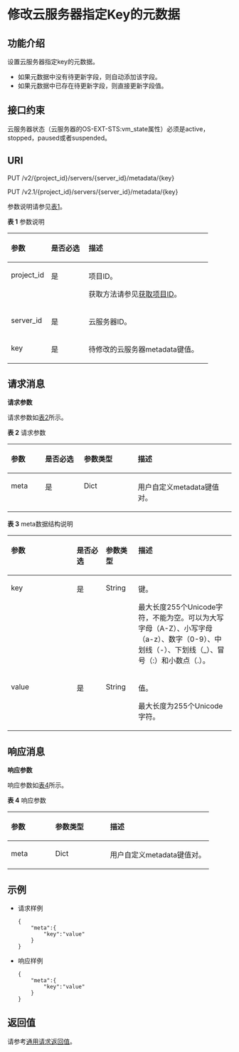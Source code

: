# 修改云服务器指定Key的元数据<a name="ZH-CN_TOPIC_0025567413"></a>

## 功能介绍<a name="section19950704192629"></a>

设置云服务器指定key的元数据。

-   如果元数据中没有待更新字段，则自动添加该字段。
-   如果元数据中已存在待更新字段，则直接更新字段值。

## 接口约束<a name="section178513519245"></a>

云服务器状态（云服务器的OS-EXT-STS:vm\_state属性）必须是active，stopped，paused或者suspended。

## URI<a name="section48549151192629"></a>

PUT /v2/\{project\_id\}/servers/\{server\_id\}/metadata/\{key\}

PUT /v2.1/\{project\_id\}/servers/\{server\_id\}/metadata/\{key\}

参数说明请参见[表1](#table258804192629)。

**表 1**  参数说明

<a name="table258804192629"></a>
<table><thead align="left"><tr id="row33277594192629"><th class="cellrowborder" valign="top" width="19.99%" id="mcps1.2.4.1.1"><p id="p5187119"><a name="p5187119"></a><a name="p5187119"></a>参数</p>
</th>
<th class="cellrowborder" valign="top" width="18.67%" id="mcps1.2.4.1.2"><p id="p17503500"><a name="p17503500"></a><a name="p17503500"></a>是否必选</p>
</th>
<th class="cellrowborder" valign="top" width="61.339999999999996%" id="mcps1.2.4.1.3"><p id="p8497414"><a name="p8497414"></a><a name="p8497414"></a>描述</p>
</th>
</tr>
</thead>
<tbody><tr id="row56232837192629"><td class="cellrowborder" valign="top" width="19.99%" headers="mcps1.2.4.1.1 "><p id="p58565959192629"><a name="p58565959192629"></a><a name="p58565959192629"></a>project_id</p>
</td>
<td class="cellrowborder" valign="top" width="18.67%" headers="mcps1.2.4.1.2 "><p id="p46222262192629"><a name="p46222262192629"></a><a name="p46222262192629"></a>是</p>
</td>
<td class="cellrowborder" valign="top" width="61.339999999999996%" headers="mcps1.2.4.1.3 "><p id="p37593705"><a name="p37593705"></a><a name="p37593705"></a>项目ID。</p>
<p id="p1180512217438"><a name="p1180512217438"></a><a name="p1180512217438"></a>获取方法请参见<a href="获取项目ID.md">获取项目ID</a>。</p>
</td>
</tr>
<tr id="row7379590192629"><td class="cellrowborder" valign="top" width="19.99%" headers="mcps1.2.4.1.1 "><p id="p60875907192629"><a name="p60875907192629"></a><a name="p60875907192629"></a>server_id</p>
</td>
<td class="cellrowborder" valign="top" width="18.67%" headers="mcps1.2.4.1.2 "><p id="p32001416192629"><a name="p32001416192629"></a><a name="p32001416192629"></a>是</p>
</td>
<td class="cellrowborder" valign="top" width="61.339999999999996%" headers="mcps1.2.4.1.3 "><p id="p41977918192629"><a name="p41977918192629"></a><a name="p41977918192629"></a>云服务器ID。</p>
</td>
</tr>
<tr id="row1185148119279"><td class="cellrowborder" valign="top" width="19.99%" headers="mcps1.2.4.1.1 "><p id="p2044590819279"><a name="p2044590819279"></a><a name="p2044590819279"></a>key</p>
</td>
<td class="cellrowborder" valign="top" width="18.67%" headers="mcps1.2.4.1.2 "><p id="p4550582719279"><a name="p4550582719279"></a><a name="p4550582719279"></a>是</p>
</td>
<td class="cellrowborder" valign="top" width="61.339999999999996%" headers="mcps1.2.4.1.3 "><p id="p6209335919279"><a name="p6209335919279"></a><a name="p6209335919279"></a>待修改的云服务器metadata键值。</p>
</td>
</tr>
</tbody>
</table>

## 请求消息<a name="section42256947192629"></a>

**请求参数**

请求参数如[表2](#table21113531192629)所示。

**表 2**  请求参数

<a name="table21113531192629"></a>
<table><thead align="left"><tr id="row12974012192629"><th class="cellrowborder" valign="top" width="15.229999999999999%" id="mcps1.2.5.1.1"><p id="p44262053192629"><a name="p44262053192629"></a><a name="p44262053192629"></a>参数</p>
</th>
<th class="cellrowborder" valign="top" width="17.29%" id="mcps1.2.5.1.2"><p id="p28456575192629"><a name="p28456575192629"></a><a name="p28456575192629"></a>是否必选</p>
</th>
<th class="cellrowborder" valign="top" width="24.060000000000002%" id="mcps1.2.5.1.3"><p id="p23281266192629"><a name="p23281266192629"></a><a name="p23281266192629"></a>参数类型</p>
</th>
<th class="cellrowborder" valign="top" width="43.419999999999995%" id="mcps1.2.5.1.4"><p id="p6734373192629"><a name="p6734373192629"></a><a name="p6734373192629"></a>描述</p>
</th>
</tr>
</thead>
<tbody><tr id="row8613312192629"><td class="cellrowborder" valign="top" width="15.229999999999999%" headers="mcps1.2.5.1.1 "><p id="p26589676192629"><a name="p26589676192629"></a><a name="p26589676192629"></a>meta</p>
</td>
<td class="cellrowborder" valign="top" width="17.29%" headers="mcps1.2.5.1.2 "><p id="p6280144192629"><a name="p6280144192629"></a><a name="p6280144192629"></a>是</p>
</td>
<td class="cellrowborder" valign="top" width="24.060000000000002%" headers="mcps1.2.5.1.3 "><p id="p38929685192629"><a name="p38929685192629"></a><a name="p38929685192629"></a>Dict</p>
</td>
<td class="cellrowborder" valign="top" width="43.419999999999995%" headers="mcps1.2.5.1.4 "><p id="p59800316192629"><a name="p59800316192629"></a><a name="p59800316192629"></a>用户自定义metadata键值对。</p>
</td>
</tr>
</tbody>
</table>

**表 3**  meta数据结构说明

<a name="table40778039192629"></a>
<table><thead align="left"><tr id="row63796811192629"><th class="cellrowborder" valign="top" width="29.32706729327067%" id="mcps1.2.5.1.1"><p id="p339195083012"><a name="p339195083012"></a><a name="p339195083012"></a>参数</p>
</th>
<th class="cellrowborder" valign="top" width="12.968703129687029%" id="mcps1.2.5.1.2"><p id="p1339118502309"><a name="p1339118502309"></a><a name="p1339118502309"></a>是否必选</p>
</th>
<th class="cellrowborder" valign="top" width="14.47855214478552%" id="mcps1.2.5.1.3"><p id="p939120502303"><a name="p939120502303"></a><a name="p939120502303"></a>参数类型</p>
</th>
<th class="cellrowborder" valign="top" width="43.22567743225677%" id="mcps1.2.5.1.4"><p id="p183911350183017"><a name="p183911350183017"></a><a name="p183911350183017"></a>描述</p>
</th>
</tr>
</thead>
<tbody><tr id="row861719548144"><td class="cellrowborder" valign="top" width="29.32706729327067%" headers="mcps1.2.5.1.1 "><p id="p1089262011454"><a name="p1089262011454"></a><a name="p1089262011454"></a>key</p>
</td>
<td class="cellrowborder" valign="top" width="12.968703129687029%" headers="mcps1.2.5.1.2 "><p id="p18894122014512"><a name="p18894122014512"></a><a name="p18894122014512"></a>是</p>
</td>
<td class="cellrowborder" valign="top" width="14.47855214478552%" headers="mcps1.2.5.1.3 "><p id="p220493014454"><a name="p220493014454"></a><a name="p220493014454"></a>String</p>
</td>
<td class="cellrowborder" valign="top" width="43.22567743225677%" headers="mcps1.2.5.1.4 "><p id="p19894192011457"><a name="p19894192011457"></a><a name="p19894192011457"></a>键。</p>
<p id="p146113814453"><a name="p146113814453"></a><a name="p146113814453"></a>最大长度255个Unicode字符，不能为空。可以为大写字母（A-Z）、小写字母（a-z）、数字（0-9）、中划线（-）、下划线（_）、冒号（:）和小数点（.）。</p>
</td>
</tr>
<tr id="row30326018192629"><td class="cellrowborder" valign="top" width="29.32706729327067%" headers="mcps1.2.5.1.1 "><p id="p40878540185333"><a name="p40878540185333"></a><a name="p40878540185333"></a>value</p>
</td>
<td class="cellrowborder" valign="top" width="12.968703129687029%" headers="mcps1.2.5.1.2 "><p id="p22827413185333"><a name="p22827413185333"></a><a name="p22827413185333"></a>是</p>
</td>
<td class="cellrowborder" valign="top" width="14.47855214478552%" headers="mcps1.2.5.1.3 "><p id="p37081126185333"><a name="p37081126185333"></a><a name="p37081126185333"></a>String</p>
</td>
<td class="cellrowborder" valign="top" width="43.22567743225677%" headers="mcps1.2.5.1.4 "><p id="p999582373317"><a name="p999582373317"></a><a name="p999582373317"></a>值。</p>
<p id="p58906615396"><a name="p58906615396"></a><a name="p58906615396"></a>最大长度为255个Unicode字符。</p>
</td>
</tr>
</tbody>
</table>

## 响应消息<a name="section12391939192629"></a>

**响应参数**

响应参数如[表4](#table34681280192629)所示。

**表 4**  响应参数

<a name="table34681280192629"></a>
<table><thead align="left"><tr id="row7754416192629"><th class="cellrowborder" valign="top" width="21.93%" id="mcps1.2.4.1.1"><p id="p24127969192629"><a name="p24127969192629"></a><a name="p24127969192629"></a>参数</p>
</th>
<th class="cellrowborder" valign="top" width="27.189999999999998%" id="mcps1.2.4.1.2"><p id="p8208474192629"><a name="p8208474192629"></a><a name="p8208474192629"></a>参数类型</p>
</th>
<th class="cellrowborder" valign="top" width="50.88%" id="mcps1.2.4.1.3"><p id="p60906692192629"><a name="p60906692192629"></a><a name="p60906692192629"></a>描述</p>
</th>
</tr>
</thead>
<tbody><tr id="row34495047192629"><td class="cellrowborder" valign="top" width="21.93%" headers="mcps1.2.4.1.1 "><p id="p42635402192629"><a name="p42635402192629"></a><a name="p42635402192629"></a>meta</p>
</td>
<td class="cellrowborder" valign="top" width="27.189999999999998%" headers="mcps1.2.4.1.2 "><p id="p30915509192629"><a name="p30915509192629"></a><a name="p30915509192629"></a>Dict</p>
</td>
<td class="cellrowborder" valign="top" width="50.88%" headers="mcps1.2.4.1.3 "><p id="p55937021192629"><a name="p55937021192629"></a><a name="p55937021192629"></a>用户自定义metadata键值对。</p>
</td>
</tr>
</tbody>
</table>

## 示例<a name="section1854919457276"></a>

-   请求样例

    ```
    {
        "meta":{
            "key":"value"
        }
    } 
    ```

-   响应样例

    ```
    {
        "meta":{
            "key":"value"
        }
    } 
    ```


## 返回值<a name="section38207615192629"></a>

请参考[通用请求返回值](通用请求返回值.md)。

